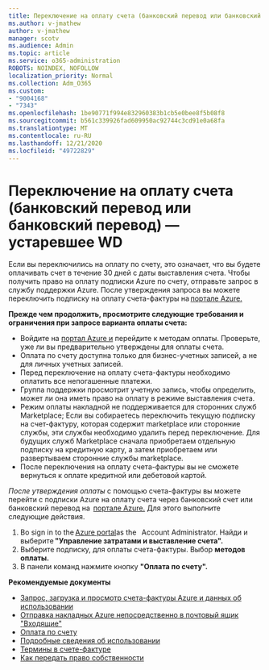 ```yaml
---
title: Переключение на оплату счета (банковский перевод или банковский перевод) — устаревшее WD
ms.author: v-jmathew
author: v-jmathew
manager: scotv
ms.audience: Admin
ms.topic: article
ms.service: o365-administration
ROBOTS: NOINDEX, NOFOLLOW
localization_priority: Normal
ms.collection: Adm_O365
ms.custom:
- "9004168"
- "7343"
ms.openlocfilehash: 1be90771f994e832960383b1cb5e0bee8f5b08f8
ms.sourcegitcommit: b561c339926fad609950ac92744c3cd91e0a68fa
ms.translationtype: MT
ms.contentlocale: ru-RU
ms.lasthandoff: 12/21/2020
ms.locfileid: "49722829"
---
```

# <a name="switch-to-invoice-pay-chequewire-transfer---legacy-wd"></a>Переключение на оплату счета (банковский перевод или банковский перевод) — устаревшее WD

Если вы переключились на оплату по счету, это означает, что вы будете оплачивать счет в течение 30 дней с даты выставления счета. Чтобы получить право на оплату подписки Azure по счету, отправьте запрос в службу поддержки Azure. После утверждения запроса вы можете переключить подписку на оплату счета-фактуры на [портале Azure.](https://portal.azure.com/)

**Прежде чем продолжить, просмотрите следующие требования и ограничения при запросе варианта оплаты счета:**

- Войдите на [портал Azure и](https://portal.azure.com/) перейдите к методам оплаты. Проверьте, уже ли вы предварительно утверждены для оплаты счета.
- Оплата по счету доступна только для бизнес-учетных записей, а не для личных учетных записей.
- Перед переключение на оплату счета-фактуры необходимо оплатить все непогашенные платежи.
- Группа поддержки просмотрит учетную запись, чтобы определить, может ли она иметь право на оплату в режиме выставления счета.
- Режим оплаты накладной не поддерживается для сторонних служб Marketplace; Если вы собираетесь переключить текущую подписку на счет-фактуру, которая содержит marketplace или сторонние службы, эти службы необходимо удалить перед переключение. Для будущих служб Marketplace сначала приобретаем отдельную подписку на кредитную карту, а затем приобретаем или развертываем сторонние службы marketplace.
- После переключения на оплату счета-фактуры вы не сможете вернуться к оплате кредитной или дебетовой картой.

*После утверждения оплаты* с помощью счета-фактуры вы можете перейти с подписки Azure на оплату счета через банковский счет или банковский перевод на  [портале Azure.](https://portal.azure.com/)
Для этого выполните следующие действия.

1. Во sign in to the [Azure portal](https://portal.azure.com/)as the   Account Administrator. Найди и выберите **"Управление затратами и выставление счета".**
2. Выберите подписку, для оплаты счета-фактуры. Выбор **методов оплаты.**
3. В панели команд нажмите кнопку **"Оплата по счету".**

**Рекомендуемые документы**

- [Запрос, загрузка и просмотр счета-фактуры Azure и данных об использовании](https://docs.microsoft.com/azure/billing/billing-download-azure-invoice-daily-usage-date)
- [Отправка накладных Azure непосредственно в почтовый ящик "Входящие"](https://docs.microsoft.com/azure/billing/billing-download-azure-invoice-daily-usage-date)
- [Оплата по счету](https://docs.microsoft.com/azure/billing/billing-how-to-pay-by-invoice)
- [Подробные сведения об использовании](https://docs.microsoft.com/azure/billing/billing-understand-your-bill)
- [Термины в счете-фактуре](https://docs.microsoft.com/azure/billing/billing-understand-your-invoice)
- [Как передать право собственности](https://docs.microsoft.com/azure/billing/billing-subscription-transfer)
